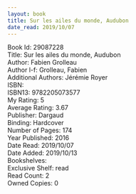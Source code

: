 ```yaml
---
layout: book
title: Sur les ailes du monde, Audubon
date_read: 2019/10/07
---
```


Book Id: 29087228<br />
Title: Sur les ailes du monde, Audubon<br />
Author: Fabien Grolleau<br />
Author l-f: Grolleau, Fabien<br />
Additional Authors: Jérémie Royer<br />
ISBN: <br />
ISBN13: 9782205073577<br />
My Rating: 5<br />
Average Rating: 3.67<br />
Publisher: Dargaud<br />
Binding: Hardcover<br />
Number of Pages: 174<br />
Year Published: 2016<br />
Date Read: 2019/10/07<br />
Date Added: 2019/10/13<br />
Bookshelves: <br />
Exclusive Shelf: read<br />
Read Count: 2<br />
Owned Copies: 0<br />


